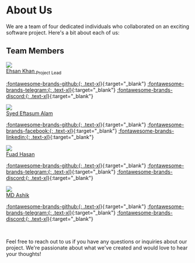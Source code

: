 # About Us

We are a team of four dedicated individuals who collaborated on an exciting software project. Here's a bit about each of us:


## Team Members

<div class="grid-container" markdown>

<div class="contact-container" markdown>
<div class="contact">
    <img src="https://avatars.githubusercontent.com/u/30434801"/>
    <section>
        <name>
            <a href="https://github.com/ehsan18t">
            Ehsan Khan
            </a>
        </name> 
        <sub>Project Lead</sub>
    </section>
</div>

<p markdown>

[:fontawesome-brands-github:{: .text-xl}](https://github.com/ehsan18t){:target="_blank"}
[:fontawesome-brands-telegram:{: .text-xl}](https://t.me/ehsan18t){:target="_blank"}
[:fontawesome-brands-discord:{: .text-xl}](https://discord.com/users/xcarl3t){:target="_blank"}

</p>

</div>


<div class="contact-container" markdown>
<div class="contact">
    <img src="https://avatars.githubusercontent.com/u/62606974?"/>
    <section>
        <name><a href="https://github.com/Syed-Eftasum-Alam">Syed Eftasum Alam</a></name>
    </section>
</div>


<p markdown>

[:fontawesome-brands-github:{: .text-xl}](hhttps://github.com/Syed-Eftasum-Alam){:target="_blank"}
[:fontawesome-brands-facebook:{: .text-xl}](https://www.facebook.com/syed.sazin/){:target="_blank"}
[:fontawesome-brands-linkedin:{: .text-xl}](https://www.linkedin.com/in/syed-eftasum-alam/){:target="_blank"}

</p>

</div>



<div class="contact-container" markdown>
<div class="contact">
    <img src="https://avatars.githubusercontent.com/u/86760828"/>
    <section>
        <name><a href="https://github.com/fuadhasan01">Fuad Hasan</a></name>
    </section>
</div>


<p markdown>

[:fontawesome-brands-github:{: .text-xl}](https://github.com/ehsan18t){:target="_blank"}
[:fontawesome-brands-telegram:{: .text-xl}](https://t.me/ehsan18t){:target="_blank"}
[:fontawesome-brands-discord:{: .text-xl}](https://discord.com/users/xcarl3t){:target="_blank"}

</p>

</div>


<div class="contact-container" markdown>
<div class="contact">
    <img src="https://avatars.githubusercontent.com/u/62152021"/>
    <section>
        <name><a href="https://github.com/mdashik313">MD Ashik</a></name>
    </section>
</div>


<p markdown>

[:fontawesome-brands-github:{: .text-xl}](https://github.com/mdashik313){:target="_blank"}
[:fontawesome-brands-telegram:{: .text-xl}](https://t.me/ehsan18t){:target="_blank"}
[:fontawesome-brands-discord:{: .text-xl}](https://discord.com/users/m_ashik111){:target="_blank"}

</p>

</div>

</div>

<br>

Feel free to reach out to us if you have any questions or inquiries about our project. We're passionate about what we've created and would love to hear your thoughts!
